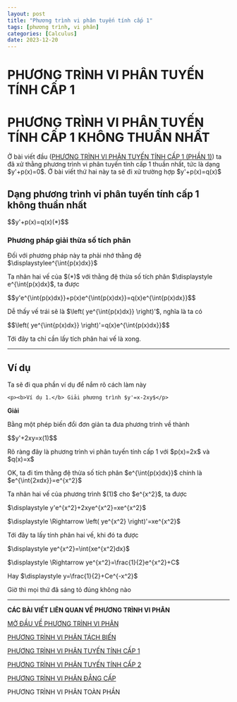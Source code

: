 ```yaml
---
layout: post
title: "Phương trình vi phân tuyến tính cấp 1"
tags: [phương trình, vi phân]
categories: [Calculus]
date: 2023-12-20
---
```


<h1>
PHƯƠNG TRÌNH VI PHÂN TUYẾN TÍNH CẤP 1
</h1>
<h1>PHƯƠNG TRÌNH VI PHÂN TUYẾN TÍNH CẤP 1 KHÔNG THUẦN NHẤT</h1>
<p>Ở bài viết đầu (<a href="/blog/phuong-trinh-vi-phan-tuyen-tinh-cap-1.html" >PHƯƠNG TRÌNH VI PHÂN TUYẾN TÍNH CẤP 1 (PHẦN 1)</a>) ta đã xử thằng phương trình vi phân tuyến tính cấp 1 thuần nhất, tức là dạng $y'+p(x)=0$. Ở bài viết thứ hai này ta sẽ đi xử trường hợp $y'+p(x)=q(x)$</p>
<h2>Dạng phương trình vi phân tuyến tính cấp 1 không thuần nhất</h2>

<p>$$y'+p(x)=q(x)(*)$$</p>
<!--more-->
<h3>Phương pháp giải thừa số tích phân</h3>
<p>Đối với phương pháp này ta phải nhớ thằng đệ $\displaystylee^{\int{p(x)dx}}$</p>
<p>Ta nhân hai vế của $(*)$ với thằng đệ thừa số tích phân $\displaystyle e^{\int{p(x)dx}$, ta được</p>
<p>$$y'e^{\int{p(x)dx}}+p(x)e^{\int{p(x)dx}}=q(x)e^{\int{p(x)dx}}$$</p>
<p>Dễ thấy vế trái sẽ là $\left( ye^{\int{p(x)dx}} \right)'$, nghĩa là ta có</p>
<p>$$\left( ye^{\int{p(x)dx}} \right)'=q(x)e^{\int{p(x)dx}}$$</p>
<p>Tới đây ta chỉ cần lấy tích phân hai vế là xong.</p>


<hr>
<h2>Ví dụ</h2>
<p>Ta sẽ đi qua phần ví dụ để nắm rõ cách làm này</p>

    <p><b>Ví dụ 1.</b> Giải phương trình $y'=x-2xy$</p>

<p><b>Giải</b></p>
<p>Bằng một phép biến đổi đơn giản ta đưa phương trình về thành</p>
<p>$$y'+2xy=x(1)$$</p>
<p>Rõ ràng đây là phương trình vi phân tuyến tính cấp 1 với  $p(x)=2x$ và $q(x)=x$</p>
<p>OK, ta đi tìm thằng đệ thừa số tích phân $e^{\int{p(x)dx}}$ chính là $e^{\int{2xdx}}=e^{x^2}$</p>
<p>Ta nhân hai vế của phương trình $(1)$ cho $e^{x^2}$, ta được</p>
<p>$\displaystyle y'e^{x^2}+2xye^{x^2}=xe^{x^2}$</p>
<p>$\displaystyle \Rightarrow \left( ye^{x^2} \right)'=xe^{x^2}$</p>
<p>Tới đây ta lấy tính phân hai vế, khi đó ta được</p>
<p>$\displaystyle ye^{x^2}=\int{xe^{x^2}dx}$</p>
<p>$\displaystyle \Rightarrow ye^{x^2}=\frac{1}{2}e^{x^2}+C$</p>
<p>Hay $\displaystyle y=\frac{1}{2}+Ce^{-x^2}$</p>
<p>Giờ thì mọi thứ đã sáng tỏ đúng không nào</p>
<hr>
  <p><b>CÁC BÀI VIẾT LIÊN QUAN VỀ PHƯƠNG TRÌNH VI PHÂN</b></p>
  <p><a href="/blog/mo-dau-ve-phuong-trinh-vi-phan.html">MỞ ĐẦU VỀ PHƯƠNG TRÌNH VI PHÂN</a></p>
  <p><a  href="/blog/phuong-trinh-vi-phan-tach-bien.html">PHƯƠNG TRÌNH VI PHÂN TÁCH BIẾN</a></p>
 <p><a href="/blog/phuong-trinh-vi-phan-tuyen-tinh-cap-1.html">PHƯƠNG TRÌNH VI PHÂN TUYẾN TÍNH CẤP 1</a></p>
 <p><a href="/blog/phuong-trinh-vi-phan-tuyen-tinh-cap-2.html">PHƯƠNG TRÌNH VI PHÂN TUYẾN TÍNH CẤP 2</a></p>
  <p><a href="/blog/phuong-trinh-vi-phan-dang-cap.html">PHƯƠNG TRÌNH VI PHÂN ĐẲNG CẤP</a></p>
  <p><a chref="/blog/phuong-trinh-vi-phan-toan-phan.html">PHƯƠNG TRÌNH VI PHÂN TOÀN PHẦN</a></p>
